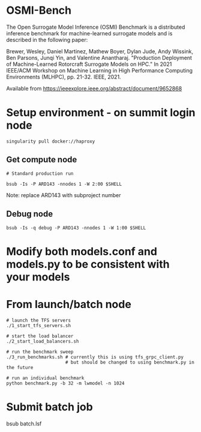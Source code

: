 # OSMI-Bench

The Open Surrogate Model Inference (OSMI) Benchmark is a distributed inference benchmark
for machine-learned surrogate models and is described in the following paper:

Brewer, Wesley, Daniel Martinez, Mathew Boyer, Dylan Jude, Andy Wissink, Ben Parsons, Junqi Yin, and Valentine Anantharaj. "Production Deployment of Machine-Learned Rotorcraft Surrogate Models on HPC." In 2021 IEEE/ACM Workshop on Machine Learning in High Performance Computing Environments (MLHPC), pp. 21-32. IEEE, 2021.

Available from https://ieeexplore.ieee.org/abstract/document/9652868

# Setup environment - on summit login node

    singularity pull docker://haproxy

## Get compute node 

    # Standard production run

    bsub -Is -P ARD143 -nnodes 1 -W 2:00 $SHELL

Note: replace ARD143 with subproject number

## Debug node

    bsub -Is -q debug -P ARD143 -nnodes 1 -W 1:00 $SHELL

# Modify both models.conf and models.py to be consistent with your models

# From launch/batch node

    # launch the TFS servers
    ./1_start_tfs_servers.sh

    # start the load balancer  
    ./2_start_load_balancers.sh

    # run the benchmark sweep
    ./3_run_benchmarks.sh # currently this is using tfs_grpc_client.py
                          # but should be changed to using benchmark.py in the future

    # run an individual benchmark
    python benchmark.py -b 32 -m lwmodel -n 1024

# Submit batch job
bsub batch.lsf 
